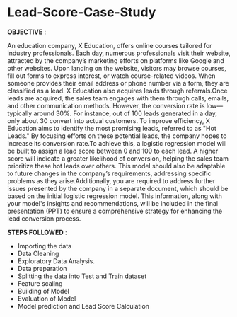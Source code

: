 # Lead-Score-Case-Study
**OBJECTIVE** :

An education company, X Education, offers online courses tailored for industry professionals. Each day, numerous professionals visit their website, attracted by the company’s marketing efforts on platforms like Google and other websites. Upon landing on the website, visitors may browse courses, fill out forms to express interest, or watch course-related videos. When someone provides their email address or phone number via a form, they are classified as a lead. X Education also acquires leads through referrals.Once leads are acquired, the sales team engages with them through calls, emails, and other communication methods. However, the conversion rate is low—typically around 30%. For instance, out of 100 leads generated in a day, only about 30 convert into actual customers. To improve efficiency, X Education aims to identify the most promising leads, referred to as "Hot Leads." By focusing efforts on these potential leads, the company hopes to increase its conversion rate.To achieve this, a logistic regression model will be built to assign a lead score between 0 and 100 to each lead. A higher score will indicate a greater likelihood of conversion, helping the sales team prioritize these hot leads over others. This model should also be adaptable to future changes in the company’s requirements, addressing specific problems as they arise.Additionally, you are required to address further issues presented by the company in a separate document, which should be based on the initial logistic regression model. This information, along with your model's insights and recommendations, will be included in the final presentation (PPT) to ensure a comprehensive strategy for enhancing the lead conversion process.


**STEPS FOLLOWED** :
 * Importing the data
 * Data Cleaning
 * Exploratory Data Analysis.
 * Data preparation
 * Splitting the data into Test and Train dataset
 * Feature scaling
 * Building of Model
 * Evaluation of Model
 * Model prediction and Lead Score Calculation









